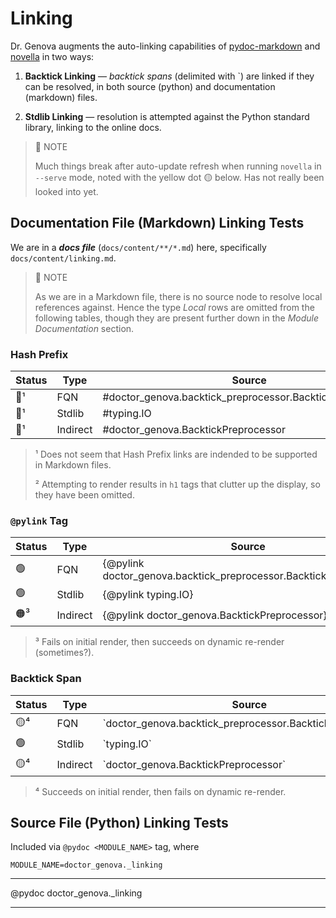 Linking
==============================================================================

Dr. Genova augments the auto-linking capabilities of [pydoc-markdown][] and
[novella][] in two ways:

1.  **Backtick Linking** — _backtick spans_ (delimited with &#96;) are linked if
    they can be resolved, in both source (python) and documentation (markdown)
    files.
    
2.  **Stdlib Linking** — resolution is attempted against the Python standard 
    library, linking to the online docs.

[pydoc-markdown]: https://pypi.org/project/pydoc-markdown/
[novella]: https://pypi.org/project/novella/

> 📝 NOTE
> 
> Much things break after auto-update refresh when running `novella` in
> `--serve` mode, noted with the yellow dot 🟡 below. Has not really been looked
> into yet.

Documentation File (Markdown) Linking Tests
------------------------------------------------------------------------------

We are in a **_docs file_** (`docs/content/**/*.md`) here, specifically
`docs/content/linking.md`.

> 📝 NOTE
> 
> As we are in a Markdown file, there is no source node to resolve local
> references against. Hence the type _Local_ rows are omitted from the following
> tables, though they are present further down in the _Module Documentation_
> section.

### Hash Prefix ###

| Status |   Type   |                            Source                             |   Render   |
| ------ | -------- | ------------------------------------------------------------- | ---------- |
| 🔴¹     | FQN      | &#35;doctor_genova.backtick_preprocessor.BacktickPreprocessor | (omitted)² |
| 🔴¹     | Stdlib   | &#35;typing.IO                                                | (omitted)² |
| 🔴¹     | Indirect | &#35;doctor_genova.BacktickPreprocessor                       | (omitted)² |

> ¹ Does not seem that Hash Prefix links are indended to be supported in
> Markdown files.
> 
> ² Attempting to render results in `h1` tags that clutter up the display, so
> they have been omitted.

### `@pylink` Tag ###

| Status |   Type   |                                 Source                                  |                               Render                               |
| ------ | -------- | ----------------------------------------------------------------------- | ------------------------------------------------------------------ |
| 🟢      | FQN      | &#123;@pylink doctor_genova.backtick_preprocessor.BacktickPreprocessor} | {@pylink doctor_genova.backtick_preprocessor.BacktickPreprocessor} |
| 🟢      | Stdlib   | &#123;@pylink typing.IO}                                                | {@pylink typing.IO}                                                |
| 🟠³     | Indirect | &#123;@pylink doctor_genova.BacktickPreprocessor}                       | {@pylink doctor_genova.BacktickPreprocessor}                       |

> ³ Fails on initial render, then succeeds on dynamic re-render (sometimes?).

### Backtick Span ###

| Status |   Type   |                               Source                               |                           Render                           |
| ------ | -------- | ------------------------------------------------------------------ | ---------------------------------------------------------- |
| 🟡⁴     | FQN      | &#96;doctor_genova.backtick_preprocessor.BacktickPreprocessor&#96; | `doctor_genova.backtick_preprocessor.BacktickPreprocessor` |
| 🟢      | Stdlib   | &#96;typing.IO&#96;                                                | `typing.IO`                                                |
| 🟡⁴     | Indirect | &#96;doctor_genova.BacktickPreprocessor&#96;                       | `doctor_genova.BacktickPreprocessor`                       |

> ⁴ Succeeds on initial render, then fails on dynamic re-render.

Source File (Python) Linking Tests
------------------------------------------------------------------------------

Included via `@pydoc <MODULE_NAME>` tag, where

    MODULE_NAME=doctor_genova._linking

***

@pydoc doctor_genova._linking

***
